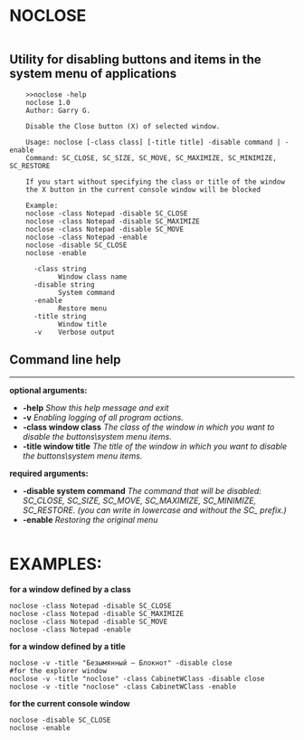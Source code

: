NOCLOSE
======
~~~
~~~

Utility for disabling buttons and items in the system menu of applications
---

```
    >>noclose -help
    noclose 1.0
    Author: Garry G.

    Disable the Close button (X) of selected window.

    Usage: noclose [-class class] [-title title] -disable command | -enable
    Command: SC_CLOSE, SC_SIZE, SC_MOVE, SC_MAXIMIZE, SC_MINIMIZE, SC_RESTORE

    If you start without specifying the class or title of the window
    the X button in the current console window will be blocked

    Example:
    noclose -class Notepad -disable SC_CLOSE
    noclose -class Notepad -disable SC_MAXIMIZE
    noclose -class Notepad -disable SC_MOVE
    noclose -class Notepad -enable
    noclose -disable SC_CLOSE
    noclose -enable

      -class string
            Window class name
      -disable string
            System command
      -enable
            Restore menu
      -title string
            Window title
      -v    Verbose output
```

Command line help
-----------------
***
**optional arguments:**


  * **-help**                  *Show this help message and exit*
  * **-v**                     *Enabling logging of all program actions.*
  * **-class window class**    *The class of the window in which you want to disable the buttons\system menu items.* 
  * **-title window title**    *The title of the window in which you want to disable the buttons\system menu items.* 
  
**required arguments:** 
  * **-disable system command**    *The command that will be disabled: SC_CLOSE, SC_SIZE, SC_MOVE, SC_MAXIMIZE, SC_MINIMIZE, SC_RESTORE.*
                                   *(you can write in lowercase and without the SC_ prefix.)*
  * **-enable**                    *Restoring the original menu*
  

~~~
~~~
EXAMPLES:  
=========

**for a window defined by a class**
```
noclose -class Notepad -disable SC_CLOSE
noclose -class Notepad -disable SC_MAXIMIZE
noclose -class Notepad -disable SC_MOVE
noclose -class Notepad -enable
```

**for a window defined by a title**
```
noclose -v -title "Безымянный — Блокнот" -disable close
#for the explorer window
noclose -v -title "noclose" -class CabinetWClass -disable close
noclose -v -title "noclose" -class CabinetWClass -enable
```


**for the current console window**
```
noclose -disable SC_CLOSE
noclose -enable
```
  
  
  
